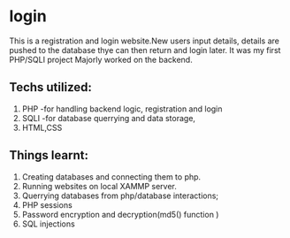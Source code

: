 # login

This is a registration and login website.New users input details, details are pushed to the database thye can then return and login later.
It was my first PHP/SQLI project 
Majorly worked on the backend.

## Techs utilized:
  1. PHP -for handling backend logic, registration and login
  2. SQLI -for database querrying and data storage,
  3. HTML,CSS
  
## Things learnt:
  1. Creating databases and connecting them to php.
  2. Running websites on local XAMMP server.
  3. Querrying databases from php/database interactions;
  4. PHP sessions
  5. Password encryption and decryption(md5() function )
  6. SQL injections 
